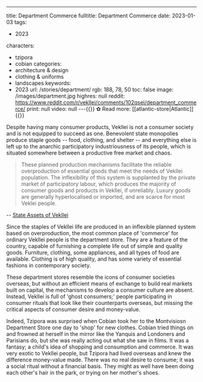 ---
title: Department Commerce
fulltitle: Department Commerce
date: 2023-01-03
tags:
- 2023

characters:
- tzipora
- cobian
categories:
- architecture & design
- clothing & uniforms
- landscapes
keywords:
- 2023
url: /stories/department/
rgb: 188, 78, 50
toc: false
image: /images/department.jpg
highres: null
reddit: https://www.reddit.com/r/vekllei/comments/102qsei/department_commerce/
print: null
video: null
---{{<note link>}}
✿ Read more: [[atlantic-store|Atlantic]]
{{</note>}}

Despite having many consumer products, Vekllei is not a consumer society and is not equipped to succeed as one. Benevolent state monopolies produce staple goods -- food, clothing, and shelter -- and everything else is left up to the anarchic participatory industriousness of its people, which is situated somewhere between a productive free market and chaos.

> These planned production mechanisms facilitate the reliable overproduction of essential goods that meet the needs of Vekllei population. The inflexibility of this system is supplanted by the private market of participatory labour, which produces the majority of consumer goods and products in Vekllei, if unreliably. Luxury goods are generally hyperlocalised or imported, and are scarce for most Veklei people.

-- [State Assets of Vekllei](/assets/)

Since the staples of Vekllei life are produced in an inflexible planned system based on overproduction, the most common place of 'commerce' for ordinary Vekllei people is the department store. They are a feature of the country, capable of furnishing a complete life out of simple and quality goods. Furniture, clothing, some appliances, and all types of food are available. Clothing is of high quality, and has some variety of essential fashions in contemporary society.

These department stores resemble the icons of consumer societies overseas, but without an efficient means of exchange to build real markets built on capital, the mechanisms to develop a consumer culture are absent. Instead, Vekllei is full of 'ghost consumers;' people participating in consumer rituals that look like their counterparts overseas, but missing the critical aspects of consumer desire and money-value.

Indeed, Tzipora was surprised when Cobian took her to the Montvisiosn Department Store one day to 'shop' for new clothes. Cobian tried things on and frowned at herself in the mirror like the Yanquis and Londoners and Parisians do, but she was really acting out what she saw in films. It was a fantasy; a child's idea of shopping and consumption and commerce. It was very exotic to Vekllei people, but Tzipora had lived overseas and knew the difference money-value made. There was no real desire to consume; it was a social ritual without a financial basis. They might as well have been doing each other's hair in the park, or trying on her mother's shoes.